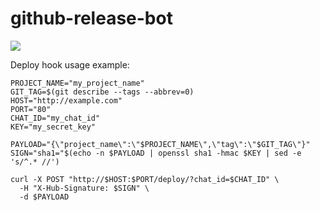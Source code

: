 # github-release-bot
![](https://github.com/Ivan-Feofanov/github-release-bot/workflows/check/badge.svg)

Deploy hook usage example:
```shell script
PROJECT_NAME="my_project_name"
GIT_TAG=$(git describe --tags --abbrev=0)
HOST="http://example.com"
PORT="80"
CHAT_ID="my_chat_id"
KEY="my_secret_key"

PAYLOAD="{\"project_name\":\"$PROJECT_NAME\",\"tag\":\"$GIT_TAG\"}"
SIGN="sha1="$(echo -n $PAYLOAD | openssl sha1 -hmac $KEY | sed -e 's/^.* //')

curl -X POST "http://$HOST:$PORT/deploy/?chat_id=$CHAT_ID" \
  -H "X-Hub-Signature: $SIGN" \
  -d $PAYLOAD
```
